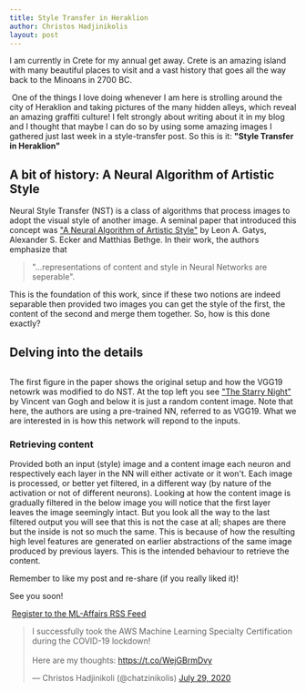 ```yaml
---
title: Style Transfer in Heraklion
author: Christos Hadjinikolis
layout: post
---
```

<head><meta property="og:image" content="assets/images/2020-08-03-style-transfer-koules.png" /></head>
I am currently in Crete for my annual get away. Crete is an amazing island with many beautiful places to visit and a vast 
history that goes all the way back to the Minoans in 2700 BC.  

<span class="image center"><img src="{{ 'assets/images/2020-08-03-style-transfer-koules.png' | relative_url }}" alt="" /></span>
One of the things I love doing whenever I am here is strolling around the city of Heraklion and taking pictures of the many hidden alleys, 
which reveal an amazing graffiti culture! I felt strongly about writing about it in my blog and I thought that maybe I can do so 
by using some amazing images I gathered just last week in a style-transfer post. So this is it: **"Style Transfer in Heraklion"**

## A bit of history: A Neural Algorithm of Artistic Style
Neural Style Transfer (NST) is a class of algorithms that process images to adopt the visual style of another image. A seminal paper 
that introduced this concept was ["A Neural Algorithm of Artistic Style"](https://arxiv.org/abs/1508.06576) by Leon A. Gatys, Alexander 
S. Ecker and Matthias Bethge. In their work, the authors emphasize that 
>"...representations of content and style in Neural Networks are 
seperable".   

This is the foundation of this work, since if these two notions are indeed separable then provided two images you can get the style 
of the first, the content of the second and merge them together. So, how is this done exactly? 

## Delving into the details
<span class="image center"><img src="{{ 'assets/images/2020-08-03-style-transfer-paper-01.png' | relative_url }}" alt="" /></span>

The first figure in the paper shows the original setup and how the VGG19 netowrk was modified to do NST. At the top left 
you see ["The Starry Night"](https://artsandculture.google.com/asset/the-starry-night/bgEuwDxel93-Pg?hl=en-GB&avm=2) by Vincent van Gogh
and below it is just a random content image. Note that here, the authors are using a pre-trained NN, referred to as VGG19. 
What we are interested in is how this network will repond to the inputs.

### Retrieving content
Provided both an input (style) image and a content image each neuron and respectively each layer in the NN will either activate or it won't.
Each image is processed, or better yet filtered, in a different way (by nature of the activation or not of different neurons). Looking at 
how the content image is gradually filtered in the below image you will notice that the first layer leaves the image seemingly intact. 
But you look all the way to the last filtered output you will see that this is not the case at all; shapes are there but the inside is not so much the same.
This is because of how the resulting high level features are generated on earlier abstractions of the same image produced by previous layers. 
This is the intended behaviour to retrieve the content.   
 
  










 
Remember to like my post and re-share (if you really liked it)!

See you soon! 

<p><a href="http://feeds.feedburner.com/MlAffairs" rel="alternate" type="application/rss+xml"><img src="//feedburner.google.com/fb/images/pub/feed-icon32x32.png" alt="" style="vertical-align:middle;border:0"/></a>&nbsp;<a href="http://feeds.feedburner.com/MlAffairs" rel="alternate" type="application/rss+xml">Register to the ML-Affairs RSS Feed</a></p>

<blockquote class="twitter-tweet" data-theme="light"><p lang="en" dir="ltr">I successfully took the AWS Machine Learning Specialty Certification during the COVID-19 lockdown! <br><br>Here are my thoughts: <a href="https://t.co/WejGBrmDvy">https://t.co/WejGBrmDvy</a></p>&mdash; Christos Hadjinikoli (@chatzinikolis) <a href="https://twitter.com/chatzinikolis/status/1288507051824549888?ref_src=twsrc%5Etfw">July 29, 2020</a></blockquote> <script async src="https://platform.twitter.com/widgets.js" charset="utf-8"></script>

         

